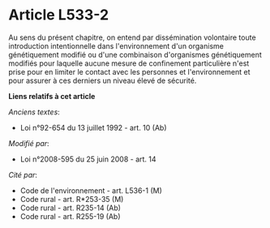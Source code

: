 # Article L533-2

Au sens du présent chapitre, on entend par dissémination volontaire toute introduction intentionnelle dans l'environnement
d'un organisme génétiquement modifié ou d'une combinaison d'organismes génétiquement modifiés pour laquelle aucune mesure de
confinement particulière n'est prise pour en limiter le contact avec les personnes et l'environnement et pour assurer à ces
derniers un niveau élevé de sécurité.

**Liens relatifs à cet article**

_Anciens textes_:

  - Loi n°92-654 du 13 juillet 1992 - art. 10 (Ab)

_Modifié par_:

  - Loi n°2008-595 du 25 juin 2008 - art. 14

_Cité par_:

  - Code de l'environnement - art. L536-1 (M)
  - Code rural - art. R*253-35 (M)
  - Code rural - art. R235-14 (Ab)
  - Code rural - art. R255-19 (Ab)
